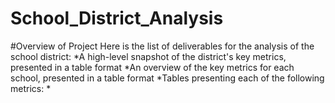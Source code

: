 # School_District_Analysis


#Overview of Project
Here is the list of deliverables for the analysis of the school district:
*A high-level snapshot of the district's key metrics, presented in a table format
*An overview of the key metrics for each school, presented in a table format
*Tables presenting each of the following metrics:
*
